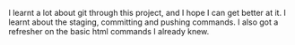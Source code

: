 I learnt a lot about git through this project, and I hope I can get better at it.
I learnt about the staging, committing and pushing commands.
I also got a refresher on the basic html commands I already knew.